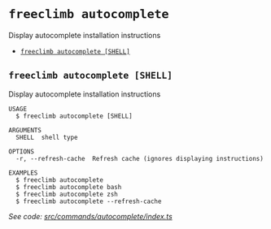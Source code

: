 `freeclimb autocomplete`
========================

Display autocomplete installation instructions

* [`freeclimb autocomplete [SHELL]`](#freeclimb-autocomplete-shell)

## `freeclimb autocomplete [SHELL]`

Display autocomplete installation instructions

```
USAGE
  $ freeclimb autocomplete [SHELL]

ARGUMENTS
  SHELL  shell type

OPTIONS
  -r, --refresh-cache  Refresh cache (ignores displaying instructions)

EXAMPLES
  $ freeclimb autocomplete
  $ freeclimb autocomplete bash
  $ freeclimb autocomplete zsh
  $ freeclimb autocomplete --refresh-cache
```

_See code: [src/commands/autocomplete/index.ts](https://github.com/jblack-vail/freeclimb-cli-cd-test/blob/v0.1.14/src/commands/autocomplete/index.ts)_
